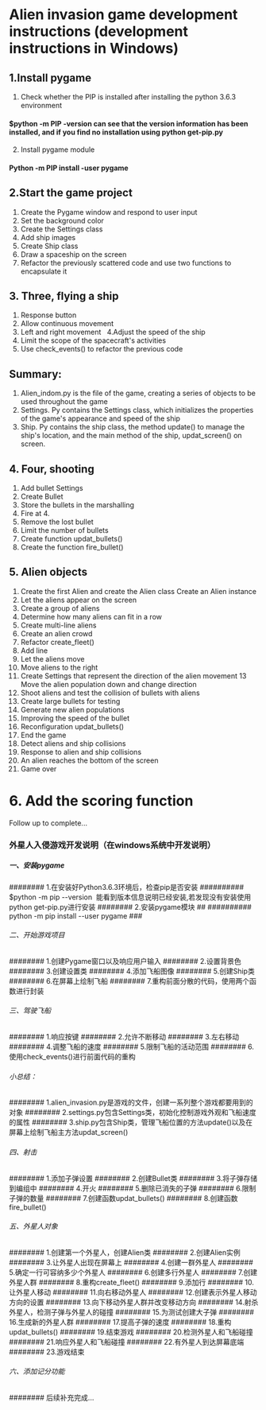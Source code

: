 # Alien invasion game development instructions (development instructions in Windows)
## 1.Install pygame
 1. Check whether the PIP is installed after installing the python 3.6.3 environment
####         $python -m PIP -version can see that the version information has been installed, and if you find no installation using                   python get-pip.py
 2. Install pygame module
####         Python -m PIP install -user pygame
## 2.Start the game project
   1. Create the Pygame window and respond to user input
   2. Set the background color
   3. Create the Settings class
   4. Add ship images
   5. Create Ship class
   6. Draw a spaceship on the screen
   7. Refactor the previously scattered code and use two functions to encapsulate it
## 3. Three, flying a ship
   1. Response button
   2. Allow continuous movement
   3. Left and right movement
   4.Adjust the speed of the ship
   5. Limit the scope of the spacecraft's activities
   6. Use check_events() to refactor the previous code
## Summary:
   1. Alien_indom.py is the file of the game, creating a series of objects to be used throughout the game
   2. Settings. Py contains the Settings class, which initializes the properties of the game's appearance and speed of the ship
   3. Ship. Py contains the ship class, the method update() to manage the ship's location, and the main method of the ship,                   updat_screen() on screen.
## 4. Four, shooting
   1. Add bullet Settings
   2. Create Bullet
   3. Store the bullets in the marshalling
   4. Fire at 4.
   5. Remove the lost bullet
   6. Limit the number of bullets
   7. Create function updat_bullets()
   8. Create the function fire_bullet()
## 5. Alien objects
   1. Create the first Alien and create the Alien class
   Create an Alien instance
   3. Let the aliens appear on the screen
   4. Create a group of aliens
   5. Determine how many aliens can fit in a row
   6. Create multi-line aliens
   7. Create an alien crowd
   8. Refactor create_fleet()
   9. Add line
   10. Let the aliens move
   11. Move aliens to the right
   12. Create Settings that represent the direction of the alien movement
   13 Move the alien population down and change direction
   14. Shoot aliens and test the collision of bullets with aliens
   15. Create large bullets for testing
   16. Generate new alien populations
   17. Improving the speed of the bullet
   18. Reconfiguration updat_bullets()
   19. End the game
   20. Detect aliens and ship collisions
   21. Response to alien and ship collisions
   22. An alien reaches the bottom of the screen
   23. Game over
# 6. Add the scoring function
   Follow up to complete...

### 外星人入侵游戏开发说明（在windows系统中开发说明）
##### 一、安装pygame
######## 1.在安装好Python3.6.3环境后，检查pip是否安装
##########   $python -m pip --version  能看到版本信息说明已经安装,若发现没有安装使用python get-pip.py进行安装
######## 2.安装pygame模块 ##
##########   python -m pip install --user pygame ###
###### 二、开始游戏项目
######## 1.创建Pygame窗口以及响应用户输入
######## 2.设置背景色
######## 3.创建设置类
######## 4.添加飞船图像
######## 5.创建Ship类
######## 6.在屏幕上绘制飞船
######## 7.重构前面分散的代码，使用两个函数进行封装
###### 三、驾驶飞船
######## 1.响应按键
######## 2.允许不断移动
######## 3.左右移动
######## 4.调整飞船的速度
######## 5.限制飞船的活动范围
######## 6.使用check_events()进行前面代码的重构
###### 小总结：
######## 1.alien_invasion.py是游戏的文件，创建一系列整个游戏都要用到的对象
######## 2.settings.py包含Settings类，初始化控制游戏外观和飞船速度的属性
######## 3.ship.py包含Ship类，管理飞船位置的方法update()以及在屏幕上绘制飞船主方法updat_screen()
###### 四、射击
######## 1.添加子弹设置
######## 2.创建Bullet类
######## 3.将子弹存储到编组中
######## 4.开火
######## 5.删除已消失的子弹
######## 6.限制子弹的数量
######## 7.创建函数updat_bullets()
######## 8.创建函数fire_bullet()
###### 五、外星人对象
######## 1.创建第一个外星人，创建Alien类
######## 2.创建Alien实例
######## 3.让外星人出现在屏幕上
######## 4.创建一群外星人
######## 5.确定一行可容纳多少个外星人
######## 6.创建多行外星人
######## 7.创建外星人群
######## 8.重构create_fleet()
######## 9.添加行
######## 10.让外星人移动
######## 11.向右移动外星人
######## 12.创建表示外星人移动方向的设置
######## 13.向下移动外星人群并改变移动方向
######## 14.射杀外星人，检测子弹与外星人的碰撞
######## 15.为测试创建大子弹
######## 16.生成新的外星人群
######## 17.提高子弹的速度
######## 18.重构updat_bullets()
######## 19.结束游戏
######## 20.检测外星人和飞船碰撞
######## 21.响应外星人和飞船碰撞
######## 22.有外星人到达屏幕底端
######## 23.游戏结束
###### 六、添加记分功能
######## 后续补充完成...
